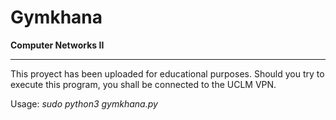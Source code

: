 Gymkhana
=========
**Computer Networks II**

***

This proyect has been uploaded for educational purposes. Should you try to execute this program, you shall be connected to the UCLM VPN.

Usage: *sudo python3 gymkhana.py*
